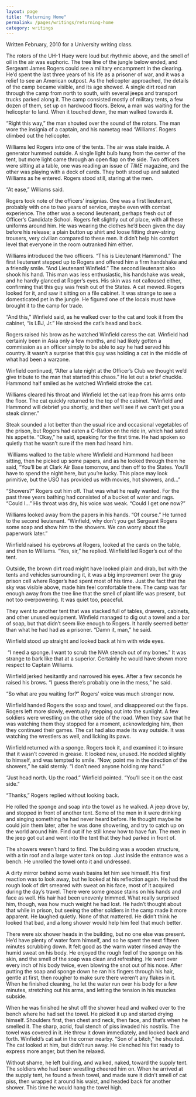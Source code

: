 ```yaml
---
layout: page
title: "Returning Home"
permalink: /pages/writings/returning-home
category: writings
---
```

<!-- wp:paragraph {"textColor":"very-dark-gray","backgroundColor":"very-light-gray","fontSize":"small"} -->
<p class="has-text-color has-background has-small-font-size has-very-dark-gray-color has-very-light-gray-background-color">Written February, 2010 for a University writing class.</p>
<!-- /wp:paragraph -->

<!-- wp:paragraph -->
<p>The rotors of the UH-1 Huey were loud but rhythmic above, and the smell of oil in the air was euphoric. The tree line of the jungle below ended, and Sergeant James Rogers could see a military encampment in the clearing. He’d spent the last three years of his life as a prisoner of war, and it was a relief to see an American outpost. As the helicopter approached, the details of the camp became visible, and its age showed. A single dirt road ran through the camp from north to south, with several jeeps and transport trucks parked along it. The camp consisted mostly of military tents, a few dozen of them, set up on hardwood floors. Below, a man was waiting for the helicopter to land. When it touched down, the man walked towards it.</p>
<!-- /wp:paragraph -->

<!-- wp:paragraph -->
<p>“Right this way,” the man shouted over the sound of the
rotors. The man wore the insignia of a captain, and his nametag read
‘Williams’. Rogers climbed out the helicopter.</p>
<!-- /wp:paragraph -->

<!-- wp:paragraph -->
<p>Williams led Rogers into one of the tents. The air was stale
inside. A generator hummed outside. A single light bulb hung from the center of
the tent, but more light came through an open flap on the side. Two officers were
sitting at a table, one was reading an issue of <em>TIME</em> magazine, and the other was playing with a deck of cards. They
both stood up and saluted Williams as he entered. Rogers stood still, staring
at the men.</p>
<!-- /wp:paragraph -->

<!-- wp:paragraph -->
<p>“At ease,” Williams said.</p>
<!-- /wp:paragraph -->

<!-- wp:paragraph -->
<p>Rogers took note of the officers’ insignias. One was a first
lieutenant, probably with one to two years of service, maybe even with combat
experience. The other was a second lieutenant, perhaps fresh out of Officer’s Candidate
School. Rogers felt slightly out of place, with all these uniforms around him. He
was wearing the clothes he’d been given the day before his release; a plain
button up shirt and loose fitting draw-string trousers, very civilian compared
to these men. It didn’t help his comfort level that everyone in the room
outranked him either.</p>
<!-- /wp:paragraph -->

<!-- wp:paragraph -->
<p>Williams introduced the two officers. “This is Lieutenant
Hammond.” The first lieutenant stepped up to Rogers and offered him a firm
handshake and a friendly smile. “And Lieutenant Winfield.” The second lieutenant
also shook his hand. This man was less enthusiastic, his handshake was weak,
and he hardly glanced at Roger’s eyes. His skin was not calloused either,
confirming that this guy was fresh out of the States. A cat mewed. Rogers
looked for it, and saw it sitting on a file cabinet. It was strange to see a domesticated
pet in the jungle. He figured one of the locals must have brought it to the camp
for trade.</p>
<!-- /wp:paragraph -->

<!-- wp:paragraph -->
<p>“And this,” Winfield said, as he walked over to the cat and took
it from the cabinet, “is LBJ, Jr.” He stroked the cat’s head and back.</p>
<!-- /wp:paragraph -->

<!-- wp:paragraph -->
<p>Rogers raised his brow as he watched Winfield caress the
cat. Winfield had certainly been in Asia only a few months, and had likely gotten
a commission as an officer simply to be able to <em>say</em> he had served his country. It wasn’t a surprise that this guy was
holding a cat in the middle of what had been a warzone.</p>
<!-- /wp:paragraph -->

<!-- wp:paragraph -->
<p>Winfield continued, “After a late night at the Officer’s
Club we thought we’d give tribute to the man that started this chaos.” He let
out a brief chuckle. Hammond half smiled as he watched Winfield stroke the cat.</p>
<!-- /wp:paragraph -->

<!-- wp:paragraph -->
<p>Williams cleared his throat and Winfield let the cat leap
from his arms onto the floor. The cat quickly returned to the top of the
cabinet. “Winfield and Hammond will debrief you shortly, and then we’ll see if
we can’t get you a steak dinner.”</p>
<!-- /wp:paragraph -->

<!-- wp:paragraph -->
<p>Steak sounded a lot better than the usual rice and
occasional vegetables of the prison, but Rogers had eaten a C-Ration on the ride
in, which had sated his appetite. “Okay,” he said, speaking for the first time.
He had spoken so quietly that he wasn’t sure if the men had heard him.</p>
<!-- /wp:paragraph -->

<!-- wp:paragraph -->
<p>&nbsp;Williams walked to
the table where Winfield and Hammond had been sitting, then he picked up some
papers, and as he looked through them he said, “You’ll be at Clark Air Base tomorrow,
and then off to the States. You’ll have to spend the night here, but you’re
lucky. This place may look primitive, but the USO has provided us with movies,
hot showers, and…”</p>
<!-- /wp:paragraph -->

<!-- wp:paragraph -->
<p>“Showers?” Rogers cut him off. That was what he really
wanted. For the past three years bathing had consisted of a bucket of water and
rags. “Could I…” His throat was dry, his voice was weak. “Could I get one now?”</p>
<!-- /wp:paragraph -->

<!-- wp:paragraph -->
<p>Williams looked away from the papers in his hands. “Of
course.” He turned to the second lieutenant. “Winfield, why don’t you get Sergeant
Rogers some soap and show him to the showers. We can worry about the paperwork
later.”</p>
<!-- /wp:paragraph -->

<!-- wp:paragraph -->
<p>Winfield raised his eyebrows at Rogers, looked at the cards
on the table, and then to Williams. “Yes, sir,” he replied. Winfield led
Roger’s out of the tent.</p>
<!-- /wp:paragraph -->

<!-- wp:paragraph -->
<p>Outside, the brown dirt road might have looked plain and
drab, but with the tents and vehicles surrounding it, it was a big improvement
over the gray prison cell where Roger’s had spent most of his time. Just the
fact that the sky was visible above, made him feel comfortable there. The camp
was far enough away from the tree line that the smell of plant life was
present, but not too overpowering. It was quiet too, peaceful.</p>
<!-- /wp:paragraph -->

<!-- wp:paragraph -->
<p>They went to another tent that was stacked full of tables,
drawers, cabinets, and other unused equipment. Winfield managed to dig out a
towel and a bar of soap, but that didn’t seem like enough to Rogers. It hardly
seemed better than what he had had as a prisoner. “Damn it, man,” he said.</p>
<!-- /wp:paragraph -->

<!-- wp:paragraph -->
<p>Winfield stood up straight and looked back at him with wide
eyes.</p>
<!-- /wp:paragraph -->

<!-- wp:paragraph -->
<p>&nbsp;“I need a sponge. I
want to scrub the NVA stench out of my bones.” It was strange to bark like that
at a superior. Certainly he would have shown more respect to Captain Williams.</p>
<!-- /wp:paragraph -->

<!-- wp:paragraph -->
<p>Winfield jerked hesitantly and narrowed his eyes. After a
few seconds he raised his brows. “I guess there’s probably one in the mess,” he
said.</p>
<!-- /wp:paragraph -->

<!-- wp:paragraph -->
<p>“So what are you waiting for?” Rogers’ voice was much
stronger now.</p>
<!-- /wp:paragraph -->

<!-- wp:paragraph -->
<p>Winfield handed Rogers the soap and towel, and disappeared
out the flaps. Rogers left more slowly, eventually stepping out into the
sunlight. A few soldiers were wrestling on the other side of the road. When
they saw that he was watching them they stopped for a moment, acknowledging him,
then they continued their games. The cat had also made its way outside. It was
watching the wrestlers as well, and licking its paws.</p>
<!-- /wp:paragraph -->

<!-- wp:paragraph -->
<p>Winfield returned with a sponge. Rogers took it, and
examined it to insure that it wasn’t covered in grease. It looked new, unused.
He nodded slightly to himself, and was tempted to smile. “Now, point me in the
direction of the showers,” he said sternly. “I don’t need anyone holding my
hand.”</p>
<!-- /wp:paragraph -->

<!-- wp:paragraph -->
<p>“Just head north. Up the road.” Winfield pointed. “You’ll
see it on the east side.”</p>
<!-- /wp:paragraph -->

<!-- wp:paragraph -->
<p>“Thanks,” Rogers replied without looking back.</p>
<!-- /wp:paragraph -->

<!-- wp:paragraph -->
<p>He rolled the sponge and soap into the towel as he walked. A
jeep drove by, and stopped in front of another tent. Some of the men in it were
drinking and singing something he had never heard before. He thought maybe he
could join them later, after he was done showering, and try to catch up on the
world around him. Find out if he still knew how to have fun. The men in the
jeep got out and went into the tent that they had parked in front of.</p>
<!-- /wp:paragraph -->

<!-- wp:paragraph -->
<p>The showers weren’t hard to find. The building was a wooden
structure, with a tin roof and a large water tank on top. Just inside the
entrance was a bench. He unrolled the towel onto it and undressed.</p>
<!-- /wp:paragraph -->

<!-- wp:paragraph -->
<p>A dirty mirror behind some wash basins let him see himself. His
first reaction was to look away, but he looked at his reflection again. He had
the rough look of dirt smeared with sweat on his face, most of it acquired
during the day’s travel. There were some grease stains on his hands and face as
well. His hair had been unevenly trimmed. What really surprised him, though,
was how much weight he had lost. He hadn’t thought about that while in prison,
but seeing the other soldiers in the camp made it more apparent. He laughed
quietly. None of that mattered. He didn’t think he looked that bad, and a long
shower would help him feel that much better.</p>
<!-- /wp:paragraph -->

<!-- wp:paragraph -->
<p>There were six shower heads in the building, but no one else
was present. He’d have plenty of water form himself, and so he spent the next fifteen
minutes scrubbing down. It felt good as the warm water rinsed away the humid
sweat on his body. He enjoyed the rough feel of the sponge on his skin, and the
smell of the soap was clean and refreshing. He went over every inch of his body
twice, even blowing the snot out of his nose. After putting the soap and sponge
down he ran his fingers through his hair, gentle at first, then rougher to make
sure there weren’t any flakes in it. When he finished cleaning, he let the
water run over his body for a few minutes, stretching out his arms, and letting
the tension in his muscles subside.</p>
<!-- /wp:paragraph -->

<!-- wp:paragraph -->
<p>When he was finished he shut off the shower head and walked
over to the bench where he had set the towel. He picked it up and started
drying himself. Shoulders first, then chest and neck, then face, and that’s
when he smelled it. The sharp, acrid, foul stench of piss invaded his nostrils.
The towel was covered in it. He threw it down immediately, and looked back and
forth. Winfield’s cat sat in the corner nearby. “Son of a bitch,” he shouted.
The cat looked at him, but didn’t run away. He clenched his fist ready to
express more anger, but then he relaxed.</p>
<!-- /wp:paragraph -->

<!-- wp:paragraph -->
<p>Without shame, he left building, and walked, naked, toward
the supply tent. The soldiers who had been wrestling cheered him on. When he
arrived at the supply tent, he found a fresh towel, and made sure it didn’t
smell of cat piss, then wrapped it around his waist, and headed back for
another shower. This time he would hang the towel high.</p>
<!-- /wp:paragraph -->
